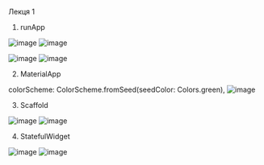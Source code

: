 Лекця 1

1. runApp

![image](https://github.com/user-attachments/assets/5618e667-208f-4c9d-8413-660dcfc32c44)
![image](https://github.com/user-attachments/assets/decb0f51-0932-4a0a-bcbd-42490282b388)

![image](https://github.com/user-attachments/assets/0ce9300b-e79e-48bc-b055-711720c4c104)
![image](https://github.com/user-attachments/assets/f307861c-e9c2-471f-b830-806fefb4e29b)

2. MaterialApp

colorScheme: ColorScheme.fromSeed(seedColor: Colors.green),
![image](https://github.com/user-attachments/assets/e097c08e-fb45-4963-86ec-c723fc17b707)

3. Scaffold

![image](https://github.com/user-attachments/assets/5bd21b5c-695d-41b6-a42a-08be64b236e2)
![image](https://github.com/user-attachments/assets/ddae7573-a764-4b2b-81f1-bc629c807d56)

4. StatefulWidget

![image](https://github.com/user-attachments/assets/96536f77-cb7e-4d91-98fb-909153612454)
![image](https://github.com/user-attachments/assets/4f1ecdd3-6307-4a00-9e93-4ff5c962cde0)

